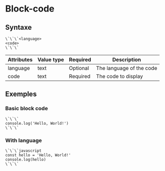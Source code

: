 # Block-code

## Syntaxe

```syntaxe
\`\`\`<language>
<code>
\`\`\`
```

| Attributes | Value type | Required | Description              |
| ---------- | ---------- | -------- | ------------------------ |
| language   | text       | Optional | The language of the code |
| code       | text       | Required | The code to display      |

## Exemples

### Basic block code

```
\`\`\`
console.log('Hello, World!')
\`\`\`
```

### With language

```
\`\`\`javascript
const hello = 'Hello, World!'
console.log(hello)
\`\`\`
```
